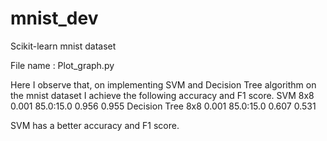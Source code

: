 # mnist_dev
Scikit-learn mnist dataset

File name : Plot_graph.py

Here I observe that, on implementing SVM and Decision Tree algorithm on the mnist dataset  I achieve the following accuracy and F1 score.
SVM            	8x8	0.001	85.0:15.0	0.956	0.955
Decision Tree  	8x8	0.001	85.0:15.0	0.607	0.531

SVM has a better accuracy and F1 score.



